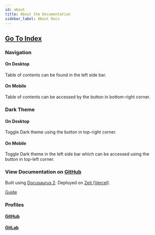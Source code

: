 ```yaml
---
id: about
title: About the Documentation
sidebar_label: About Docs
---
```


## [Go To Index](/index)

### Navigation

#### On Desktop

Table of contents can be found in the left side bar.

#### On Mobile

Table of contents can be accessed by the button in bottom-right corner.

### Dark Theme

#### On Desktop

Toggle Dark theme using the button in top-right corner.

#### On Mobile

Toggle Dark theme in the left side bar which can be accessed using the button in top-left corner.

### View Documentation on [GitHub](https://github.com/Pranay-Tej/dev-handbook)

Built using [Docusaurus 2](https://v2.docusaurus.io/). Deployed on [Zeit (Vercel)](https://vercel.com/).

[Guide](documentation/documentation)

### Profiles

#### [GitHub](https://github.com/Pranay-Tej)

#### [GitLab](https://gitlab.com/pranay_teja)
